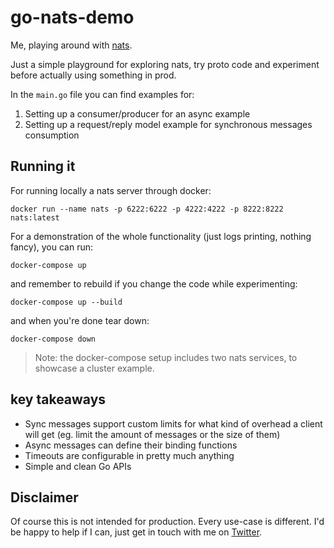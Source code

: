 # go-nats-demo

Me, playing around with [nats](https://nats.io/).

Just a simple playground for exploring nats, try proto code and experiment before actually using something in prod.

In the `main.go` file you can find examples for:

1. Setting up a consumer/producer for an async example
2. Setting up a request/reply model example for synchronous messages consumption


## Running it 
For running locally a nats server through docker: 
```
docker run --name nats -p 6222:6222 -p 4222:4222 -p 8222:8222 nats:latest
```

For a demonstration of the whole functionality (just logs printing, nothing fancy), you can run:
```
docker-compose up
```

and remember to rebuild if you change the code while experimenting:
```
docker-compose up --build
```

and when you're done tear down:
```
docker-compose down
```

> Note: the docker-compose setup includes two nats services, to showcase a cluster example.

## key takeaways

* Sync messages support custom limits for what kind of overhead a client will get (eg. limit the amount of messages or the size of them)
* Async messages can define their binding functions
* Timeouts are configurable in pretty much anything
* Simple and clean Go APIs

## Disclaimer

Of course this is not intended for production. Every use-case is different. I'd be happy to help if I can, just get
in touch with me on [Twitter](https://www.twitter.com/koslib).